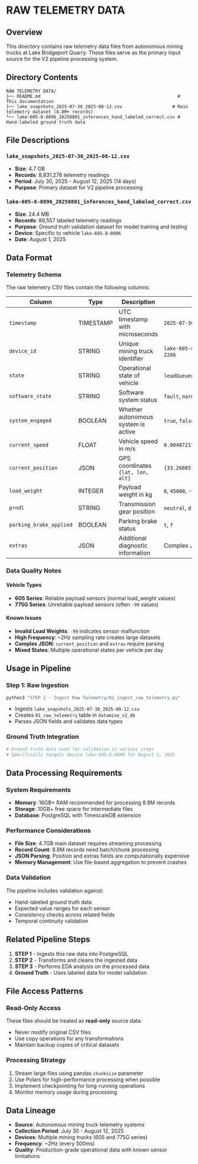 # RAW TELEMETRY DATA

## Overview
This directory contains raw telemetry data files from autonomous mining trucks at Lake Bridgeport Quarry. These files serve as the primary input source for the V2 pipeline processing system.

## Directory Contents
```
RAW TELEMETRY DATA/
├── README.md                                                    # This documentation
├── lake_snapshots_2025-07-30_2025-08-12.csv                   # Main telemetry dataset (8.8M+ records)
└── lake-605-8-0896_20250801_inferences_hand_labeled_correct.csv # Hand-labeled ground truth data
```

## File Descriptions

### `lake_snapshots_2025-07-30_2025-08-12.csv`
- **Size**: 4.7 GB
- **Records**: 8,831,278 telemetry readings
- **Period**: July 30, 2025 - August 12, 2025 (14 days)
- **Purpose**: Primary dataset for V2 pipeline processing

### `lake-605-8-0896_20250801_inferences_hand_labeled_correct.csv`  
- **Size**: 24.4 MB
- **Records**: 86,557 labeled telemetry readings
- **Purpose**: Ground truth validation dataset for model training and testing
- **Device**: Specific to vehicle `lake-605-8-0896`
- **Date**: August 1, 2025

## Data Format

### Telemetry Schema
The raw telemetry CSV files contain the following columns:

| Column | Type | Description | Example |
|--------|------|-------------|---------|
| `timestamp` | TIMESTAMP | UTC timestamp with microseconds | `2025-07-30 00:00:05.734539+00` |
| `device_id` | STRING | Unique mining truck identifier | `lake-605-8-0896`, `lake-775g-2-2266` |
| `state` | STRING | Operational state of vehicle | `leadQueuedDumpToLoad`, `loading` |
| `software_state` | STRING | Software system status | `fault`, `normal` |
| `system_engaged` | BOOLEAN | Whether autonomous system is active | `true`, `false` |
| `current_speed` | FLOAT | Vehicle speed in m/s | `0.004872177981488213` |
| `current_position` | JSON | GPS coordinates `{lat, lon, alt}` | `{33.268851,-97.835149,250.679}` |
| `load_weight` | INTEGER | Payload weight in kg | `0`, `45000`, `-99` (invalid) |
| `prndl` | STRING | Transmission gear position | `neutral`, `drive`, `reverse` |
| `parking_brake_applied` | BOOLEAN | Parking brake status | `t`, `f` |
| `extras` | JSON | Additional diagnostic information | Complex JSON array |

### Data Quality Notes

#### Vehicle Types
- **605 Series**: Reliable payload sensors (normal load_weight values)
- **775G Series**: Unreliable payload sensors (often `-99` values)

#### Known Issues
- **Invalid Load Weights**: `-99` indicates sensor malfunction
- **High Frequency**: ~2Hz sampling rate creates large datasets
- **Complex JSON**: `current_position` and `extras` require parsing
- **Mixed States**: Multiple operational states per vehicle per day

## Usage in Pipeline

### Step 1: Raw Ingestion
```bash
python3 "STEP 1 - Ingest Raw Telemetry/01_ingest_raw_telemetry.py"
```
- Ingests `lake_snapshots_2025-07-30_2025-08-12.csv`
- Creates `01_raw_telemetry` table in `datamine_v2_db`
- Parses JSON fields and validates data types

### Ground Truth Integration
```bash
# Ground truth data used for validation in various steps
# Specifically targets device lake-605-8-0896 for August 1, 2025
```

## Data Processing Requirements

### System Requirements
- **Memory**: 16GB+ RAM recommended for processing 8.8M records
- **Storage**: 10GB+ free space for intermediate files
- **Database**: PostgreSQL with TimescaleDB extension

### Performance Considerations
- **File Size**: 4.7GB main dataset requires streaming processing
- **Record Count**: 8.8M records need batch/chunk processing
- **JSON Parsing**: Position and extras fields are computationally expensive
- **Memory Management**: Use file-based aggregation to prevent crashes

### Data Validation
The pipeline includes validation against:
- Hand-labeled ground truth data
- Expected value ranges for each sensor
- Consistency checks across related fields
- Temporal continuity validation

## Related Pipeline Steps

1. **STEP 1** - Ingests this raw data into PostgreSQL
2. **STEP 2** - Transforms and cleans the ingested data
3. **STEP 3** - Performs EDA analysis on the processed data
4. **Ground Truth** - Uses labeled data for model validation

## File Access Patterns

### Read-Only Access
These files should be treated as **read-only** source data:
- Never modify original CSV files
- Use copy operations for any transformations
- Maintain backup copies of critical datasets

### Processing Strategy
1. Stream large files using pandas `chunksize` parameter
2. Use Polars for high-performance processing when possible
3. Implement checkpointing for long-running operations
4. Monitor memory usage during processing

## Data Lineage

- **Source**: Autonomous mining truck telemetry systems
- **Collection Period**: July 30 - August 12, 2025
- **Devices**: Multiple mining trucks (605 and 775G series)
- **Frequency**: ~2Hz (every 500ms)
- **Quality**: Production-grade operational data with known sensor limitations